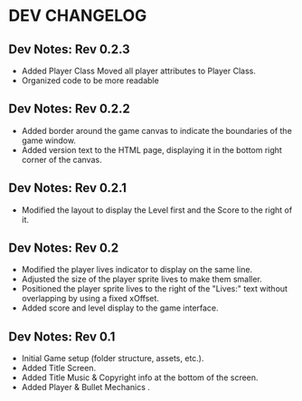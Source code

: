 # DEV CHANGELOG


## Dev Notes: Rev 0.2.3

- Added Player Class Moved all player attributes to Player Class. 
- Organized code to be more readable

## Dev Notes: Rev 0.2.2

- Added border around the game canvas to indicate the boundaries of the game window.
- Added version text to the HTML page, displaying it in the bottom right corner of the canvas.

## Dev Notes: Rev 0.2.1

- Modified the layout to display the Level first and the Score to the right of it.


## Dev Notes: Rev 0.2

- Modified the player lives indicator to display on the same line.
- Adjusted the size of the player sprite lives to make them smaller.
- Positioned the player sprite lives to the right of the "Lives:" text without overlapping by using a fixed xOffset.
- Added score and level display to the game interface.


## Dev Notes: Rev 0.1

- Initial Game setup (folder structure, assets, etc.).
- Added Title Screen.
- Added Title Music & Copyright info at the bottom of the screen.
- Added Player & Bullet Mechanics 
. 
